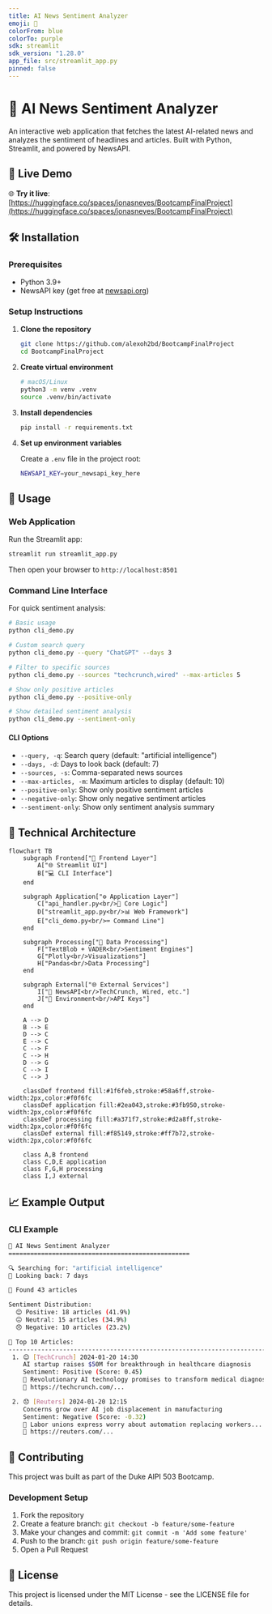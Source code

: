 ```yaml
---
title: AI News Sentiment Analyzer
emoji: 🤖
colorFrom: blue
colorTo: purple
sdk: streamlit
sdk_version: "1.28.0"
app_file: src/streamlit_app.py
pinned: false
---
```


# 🤖 AI News Sentiment Analyzer

An interactive web application that fetches the latest AI-related news and analyzes the sentiment of headlines and articles. Built with Python, Streamlit, and powered by NewsAPI.

## 🚀 Live Demo

🌐 **Try it live**: [https://huggingface.co/spaces/jonasneves/BootcampFinalProject](https://huggingface.co/spaces/jonasneves/BootcampFinalProject)

## 🛠️ Installation

### Prerequisites
- Python 3.9+ 
- NewsAPI key (get free at [newsapi.org](https://newsapi.org))

### Setup Instructions

1. **Clone the repository**
   ```bash
   git clone https://github.com/alexoh2bd/BootcampFinalProject
   cd BootcampFinalProject
   ```

2. **Create virtual environment**
   ```bash
   # macOS/Linux
   python3 -m venv .venv
   source .venv/bin/activate
   ```

3. **Install dependencies**
   ```bash
   pip install -r requirements.txt
   ```

4. **Set up environment variables**
   
   Create a `.env` file in the project root:
   ```bash
   NEWSAPI_KEY=your_newsapi_key_here
   ```

## 🎯 Usage

### Web Application

Run the Streamlit app:
```bash
streamlit run streamlit_app.py
```

Then open your browser to `http://localhost:8501`

### Command Line Interface

For quick sentiment analysis:

```bash
# Basic usage
python cli_demo.py

# Custom search query
python cli_demo.py --query "ChatGPT" --days 3

# Filter to specific sources
python cli_demo.py --sources "techcrunch,wired" --max-articles 5

# Show only positive articles
python cli_demo.py --positive-only

# Show detailed sentiment analysis
python cli_demo.py --sentiment-only
```

#### CLI Options
- `--query, -q`: Search query (default: "artificial intelligence")
- `--days, -d`: Days to look back (default: 7)
- `--sources, -s`: Comma-separated news sources
- `--max-articles, -m`: Maximum articles to display (default: 10)
- `--positive-only`: Show only positive sentiment articles
- `--negative-only`: Show only negative sentiment articles
- `--sentiment-only`: Show only sentiment analysis summary

## 🔧 Technical Architecture

```mermaid
flowchart TB
    subgraph Frontend["🎨 Frontend Layer"]
        A["🌐 Streamlit UI"]
        B["💻 CLI Interface"]
    end
    
    subgraph Application["⚙️ Application Layer"]
        C["api_handler.py<br/>🔧 Core Logic"]
        D["streamlit_app.py<br/>📊 Web Framework"]
        E["cli_demo.py<br/>⌨️ Command Line"]
    end
    
    subgraph Processing["🧠 Data Processing"]
        F["TextBlob + VADER<br/>Sentiment Engines"]
        G["Plotly<br/>Visualizations"]
        H["Pandas<br/>Data Processing"]
    end
    
    subgraph External["🌐 External Services"]
        I["📡 NewsAPI<br/>TechCrunch, Wired, etc."]
        J["🔐 Environment<br/>API Keys"]
    end
    
    A --> D
    B --> E
    D --> C
    E --> C
    C --> F
    C --> H
    D --> G
    C --> I
    C --> J
    
    classDef frontend fill:#1f6feb,stroke:#58a6ff,stroke-width:2px,color:#f0f6fc
    classDef application fill:#2ea043,stroke:#3fb950,stroke-width:2px,color:#f0f6fc
    classDef processing fill:#a371f7,stroke:#d2a8ff,stroke-width:2px,color:#f0f6fc
    classDef external fill:#f85149,stroke:#ff7b72,stroke-width:2px,color:#f0f6fc
    
    class A,B frontend
    class C,D,E application
    class F,G,H processing
    class I,J external
```

## 📈 Example Output

### CLI Example
```bash
🤖 AI News Sentiment Analyzer
==================================================

🔍 Searching for: "artificial intelligence"
📅 Looking back: 7 days

📰 Found 43 articles

Sentiment Distribution:
  😊 Positive: 18 articles (41.9%)
  😐 Neutral: 15 articles (34.9%)
  😞 Negative: 10 articles (23.2%)

📄 Top 10 Articles:
--------------------------------------------------------------------------------
 1. 😊 [TechCrunch] 2024-01-20 14:30
    AI startup raises $50M for breakthrough in healthcare diagnosis
    Sentiment: Positive (Score: 0.45)
    📝 Revolutionary AI technology promises to transform medical diagnosis...
    🔗 https://techcrunch.com/...

 2. 😞 [Reuters] 2024-01-20 12:15
    Concerns grow over AI job displacement in manufacturing
    Sentiment: Negative (Score: -0.32)
    📝 Labor unions express worry about automation replacing workers...
    🔗 https://reuters.com/...
```

## 🤝 Contributing

This project was built as part of the Duke AIPI 503 Bootcamp.

### Development Setup

1. Fork the repository
2. Create a feature branch: `git checkout -b feature/some-feature`
3. Make your changes and commit: `git commit -m 'Add some feature'`
4. Push to the branch: `git push origin feature/some-feature`
5. Open a Pull Request

## 📝 License

This project is licensed under the MIT License - see the LICENSE file for details.
